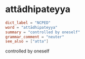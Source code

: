 # attādhipateyya

``` toml
dict_label = "NCPED"
word = "attādhipateyya"
summary = "controlled by oneself"
grammar_comment = "neuter"
see_also = ["atta"]
```

controlled by oneself

